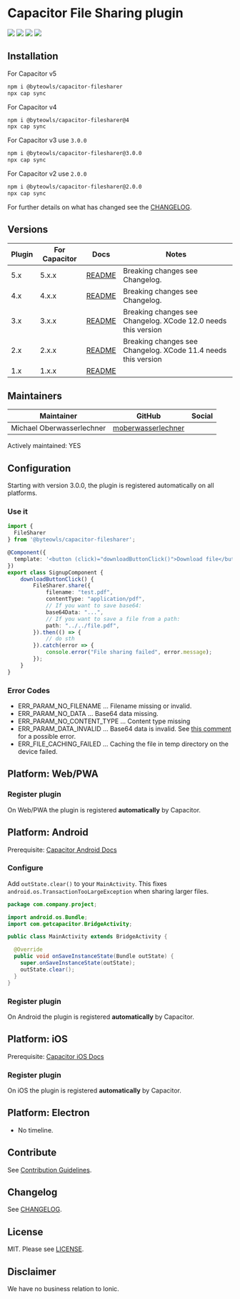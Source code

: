 # Capacitor File Sharing plugin

<a href="https://github.com/moberwasserlechner/capacitor-filesharer/actions?query=workflow%3ACI"><img src="https://img.shields.io/github/workflow/status/moberwasserlechner/capacitor-filesharer/CI?style=flat-square" /></a>
<a href="https://www.npmjs.com/package/@byteowls/capacitor-filesharer"><img src="https://img.shields.io/npm/dw/@byteowls/capacitor-filesharer?style=flat-square" /></a>
<a href="https://www.npmjs.com/package/@byteowls/capacitor-filesharer"><img src="https://img.shields.io/npm/v/@byteowls/capacitor-filesharer?style=flat-square" /></a>
<a href="https://www.npmjs.com/package/@byteowls/capacitor-filesharer"><img src="https://img.shields.io/npm/l/@byteowls/capacitor-filesharer?style=flat-square" /></a>

## Installation

For Capacitor v5
```bash
npm i @byteowls/capacitor-filesharer
npx cap sync
```

For Capacitor v4
```bash
npm i @byteowls/capacitor-filesharer@4
npx cap sync
```

For Capacitor v3 use `3.0.0`
```bash
npm i @byteowls/capacitor-filesharer@3.0.0
npx cap sync
```
For Capacitor v2 use `2.0.0`
```bash
npm i @byteowls/capacitor-filesharer@2.0.0
npx cap sync
```

For further details on what has changed see the [CHANGELOG](https://github.com/moberwasserlechner/capacitor-filesharer/blob/main/CHANGELOG.md).

## Versions

| Plugin | For Capacitor | Docs                                                                                      | Notes                          |
|--------|---------------|-------------------------------------------------------------------------------------------|--------------------------------|
| 5.x    | 5.x.x         | [README](./README.md)                                                                     | Breaking changes see Changelog. |
| 4.x    | 4.x.x         | [README](https://github.com/moberwasserlechner/capacitor-filesharer/blob/4.0.0/README.md)                                                                     | Breaking changes see Changelog. |
| 3.x    | 3.x.x         | [README](https://github.com/moberwasserlechner/capacitor-filesharer/blob/3.0.0/README.md) | Breaking changes see Changelog. XCode 12.0 needs this version |
| 2.x    | 2.x.x         | [README](https://github.com/moberwasserlechner/capacitor-filesharer/blob/2.0.0/README.md) | Breaking changes see Changelog. XCode 11.4 needs this version |
| 1.x    | 1.x.x         | [README](https://github.com/moberwasserlechner/capacitor-filesharer/blob/1.0.0/README.md)        |                                |

## Maintainers

| Maintainer | GitHub | Social |
| -----------| -------| -------|
| Michael Oberwasserlechner | [moberwasserlechner](https://github.com/moberwasserlechner) |  |

Actively maintained: YES

## Configuration

Starting with version 3.0.0, the plugin is registered automatically on all platforms.

### Use it

```typescript
import {
  FileSharer
} from '@byteowls/capacitor-filesharer';

@Component({
  template: '<button (click)="downloadButtonClick()">Download file</button>'
})
export class SignupComponent {
    downloadButtonClick() {
        FileSharer.share({
            filename: "test.pdf",
            contentType: "application/pdf",
            // If you want to save base64:
            base64Data: "...",
            // If you want to save a file from a path:
            path: "../../file.pdf",
        }).then(() => {
            // do sth
        }).catch(error => {
            console.error("File sharing failed", error.message);
        });
    }
}
```

### Error Codes

* ERR_PARAM_NO_FILENAME ... Filename missing or invalid.
* ERR_PARAM_NO_DATA ... Base64 data missing.
* ERR_PARAM_NO_CONTENT_TYPE ... Content type missing
* ERR_PARAM_DATA_INVALID ... Base64 data is invalid. See [this comment](https://github.com/moberwasserlechner/capacitor-filesharer/issues/5#issuecomment-502070959) for a possible error.
* ERR_FILE_CACHING_FAILED ... Caching the file in temp directory on the device failed.

## Platform: Web/PWA

### Register plugin
On Web/PWA the plugin is registered **automatically** by Capacitor.

## Platform: Android

Prerequisite: [Capacitor Android Docs](https://capacitor.ionicframework.com/docs/android/configuration)

### Configure

Add `outState.clear()` to your `MainActivity`. This fixes `android.os.TransactionTooLargeException` when sharing larger files.

```java
package com.company.project;

import android.os.Bundle;
import com.getcapacitor.BridgeActivity;

public class MainActivity extends BridgeActivity {

  @Override
  public void onSaveInstanceState(Bundle outState) {
    super.onSaveInstanceState(outState);
    outState.clear();
  }
}
```

### Register plugin
On Android the plugin is registered **automatically** by Capacitor.

## Platform: iOS
Prerequisite: [Capacitor iOS Docs](https://capacitor.ionicframework.com/docs/ios/configuration)

### Register plugin
On iOS the plugin is registered **automatically** by Capacitor.

## Platform: Electron

- No timeline.

## Contribute

See [Contribution Guidelines](https://github.com/moberwasserlechner/capacitor-filesharer/blob/main/.github/CONTRIBUTING.md).

## Changelog
See [CHANGELOG](https://github.com/moberwasserlechner/capacitor-filesharer/blob/main/CHANGELOG.md).

## License

MIT. Please see [LICENSE](https://github.com/moberwasserlechner/capacitor-filesharer/blob/main/LICENSE).

## Disclaimer

We have no business relation to Ionic.
